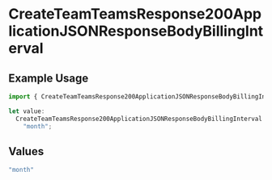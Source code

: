 # CreateTeamTeamsResponse200ApplicationJSONResponseBodyBillingInterval

## Example Usage

```typescript
import { CreateTeamTeamsResponse200ApplicationJSONResponseBodyBillingInterval } from "@vercel/sdk/models/operations/createteam.js";

let value:
  CreateTeamTeamsResponse200ApplicationJSONResponseBodyBillingInterval =
    "month";
```

## Values

```typescript
"month"
```